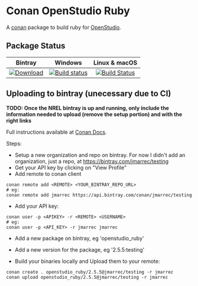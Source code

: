 # Conan OpenStudio Ruby

A [conan](https://conan.io/) package to build ruby for [OpenStudio](https://github.com/NREL/OpenStudio).

## Package Status

| Bintray | Windows | Linux & macOS |
|:--------:|:---------:|:-----------------:|
|[![Download](https://api.bintray.com/packages/jmarrec/testing/openstudio_ruby%3Ajmarrec/images/download.svg)](https://bintray.com/jmarrec/testing/openstudio_ruby%3Ajmarrec/_latestVersion)|[![Build status](https://ci.appveyor.com/api/projects/status/github/jmarrec/openstudio_ruby?svg=true)](https://ci.appveyor.com/project/jmarrec/conan-openstudio-ruby)|[![Build Status](https://travis-ci.com/jmarrec/conan-openstudio-ruby.svg)](https://travis-ci.com/jmarrec/conan-openstudio-ruby)|

## Uploading to bintray (unecessary due to CI)

**TODO: Once the NREL bintray is up and running, only include the information needed to upload (remove the setup portion) and with the right links**

Full instructions available at [Conan Docs](https://docs.conan.io/en/latest/uploading_packages/bintray/uploading_bintray.html).

Steps:

* Setup a new organization and repo on bintray. For now I didn't add an organization, just a repo, at https://bintray.com/jmarrec/testing
* Get your API key by clicking on "View Profile"
* Add remote to conan client
```
conan remote add <REMOTE> <YOUR_BINTRAY_REPO_URL>
# eg:
conan remote add jmarrec https://api.bintray.com/conan/jmarrec/testing
```

* Add your API key:
```
conan user -p <APIKEY> -r <REMOTE> <USERNAME>
# eg:
conan user -p <API_KEY> -r jmarrec jmarrec
```

* Add a new package on bintray, eg 'openstudio_ruby'
* Add a new version for the package, eg '2.5.5:testing'

* Build your binaries locally and Upload them to your remote:
```
conan create . openstudio_ruby/2.5.5@jmarrec/testing -r jmarrec
conan upload openstudio_ruby/2.5.5@jmarrec/testing -r jmarrec
```
